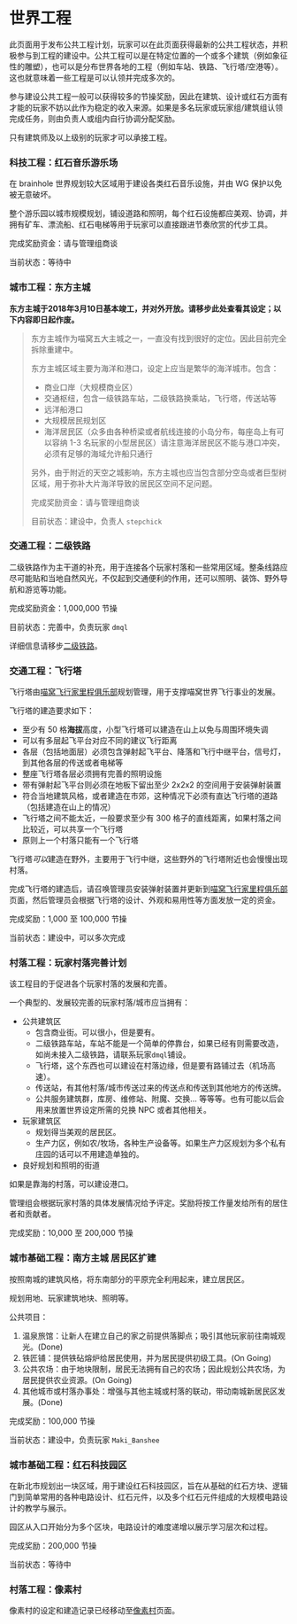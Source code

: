 # 世界工程

此页面用于发布公共工程计划，玩家可以在此页面获得最新的公共工程状态，并积极参与到工程的建设中。公共工程可以是在特定位置的一个或多个建筑（例如象征性的雕塑），也可以是分布世界各地的工程（例如车站、铁路、飞行塔/空港等）。这也就意味着一些工程是可以认领并完成多次的。

参与建设公共工程一般可以获得较多的节操奖励，因此在建筑、设计或红石方面有才能的玩家不妨以此作为稳定的收入来源。如果是多名玩家或玩家组/建筑组认领完成任务，则由负责人或组内自行协调分配奖励。

只有建筑师及以上级别的玩家才可以承接工程。

### 科技工程：红石音乐游乐场

在 brainhole 世界规划较大区域用于建设各类红石音乐设施，并由 WG 保护以免被无意破坏。

整个游乐园以城市规模规划，铺设道路和照明，每个红石设施都应美观、协调，并拥有矿车、漂流船、红石电梯等用于玩家可以直接跟进节奏欣赏的代步工具。

完成奖励资金：请与管理组商谈

当前状态：等待中

### 城市工程：东方主城

**东方主城于2018年3月10日基本竣工，并对外开放。请移步此处查看其设定；以下内容即日起作废。**

> 东方主城作为喵窝五大主城之一，一直没有找到很好的定位。因此目前完全拆除重建中。
>
> 东方主城区域主要为海洋和港口，设定上应当是繁华的海洋城市。包含：
>
> - 商业口岸（大规模商业区）
> - 交通枢纽，包含一级铁路车站，二级铁路换乘站，飞行塔，传送站等
> - 远洋船港口
> - 大规模居民规划区
> - 海洋居民区（众多由各种桥梁或者航线连接的小岛分布，每座岛上有可以容纳 1-3 名玩家的小型居民区）请注意海洋居民区不能与港口冲突，必须有足够的海域允许船只通行
>
> 另外，由于附近的天空之城影响，东方主城也应当包含部分空岛或者巨型树区域，用于弥补大片海洋导致的居民区空间不足问题。
>
> 完成奖励资金：请与管理组商谈
>
> 目前状态：建设中，负责人 `stepchick`

### 交通工程：二级铁路

二级铁路作为主干道的补充，用于连接各个玩家村落和一些常用区域。整条线路应尽可能贴和当地自然风光，不仅起到交通便利的作用，还可以照明、装饰、野外导航和游览等功能。

完成奖励资金：1,000,000 节操

目前状态：完善中，负责玩家 `dmql`

详细信息请移步[二级铁路](space/map-navi/railway-overworld-dmql)。

### 交通工程：飞行塔

飞行塔由[喵窝飞行家里程俱乐部](space/nfmc)规划管理，用于支撑喵窝世界飞行事业的发展。

飞行塔的建造要求如下：

- 至少有 50 格**海拔**高度，小型飞行塔可以建造在山上以免与周围环境失调
- 可以有多层起飞平台对应不同的建议飞行距离
- 各层（包括地面层）必须包含弹射起飞平台、降落和飞行中继平台，信号灯，到其他各层的传送或者电梯等
- 整座飞行塔各层必须拥有完善的照明设施
- 带有弹射起飞平台则必须在地板下留出至少 2x2x2 的空间用于安装弹射装置
- 符合当地建筑风格，或者建造在市郊，这种情况下必须有直达飞行塔的道路（包括建造在山上的情况）
- 飞行塔之间不能太近，一般要求至少有 300 格子的直线距离，如果村落之间比较近，可以共享一个飞行塔
- 原则上一个村落只能有一个飞行塔

飞行塔*可以*建造在野外，主要用于飞行中继，这些野外的飞行塔附近也会慢慢出现村落。

完成飞行塔的建造后，请召唤管理员安装弹射装置并更新到[喵窝飞行家里程俱乐部](space/nfmc)页面，然后管理员会根据飞行塔的设计、外观和易用性等方面发放一定的资金。

完成奖励：1,000 至 100,000 节操

当前状态：建设中，可以多次完成

### 村落工程：玩家村落完善计划

该工程目的于促进各个玩家村落的发展和完善。

一个典型的、发展较完善的玩家村落/城市应当拥有：

- 公共建筑区
  - 包含商业街。可以很小，但是要有。
  - 二级铁路车站，车站不能是一个简单的停靠台，如果已经有则需要改造，如尚未接入二级铁路，请联系玩家`dmql`铺设。
  - 飞行塔，这个东西也可以建设在村落边缘，但是要有路铺过去（机场高速）。
  - 传送站，有其他村落/城市传送过来的传送点和传送到其他地方的传送牌。
  - 公共服务建筑群，库房、维修站、附魔、交换… 等等等。也有可能以后会用来放置世界设定所需的兑换 NPC 或者其他相关。
- 玩家建筑区
  - 规划得当美观的居民区。
  - 生产力区，例如农/牧场，各种生产设备等。如果生产力区规划为多个私有庄园的话可以不用建造单独的。
- 良好规划和照明的街道

如果是靠海的村落，可以建设港口。

管理组会根据玩家村落的具体发展情况给予评定。奖励将按工作量发给所有的居住者和贡献者。

完成奖励：10,000 至 200,000 节操

### 城市基础工程：南方主城 居民区扩建

按照南城的建筑风格，将东南部分的平原完全利用起来，建立居民区。

规划用地、玩家建筑地块、照明等。

公共项目：
1. 温泉旅馆：让新人在建立自己的家之前提供落脚点；吸引其他玩家前往南城观光。(Done)
2. 铁匠铺：提供铁砧熔炉给居民使用，并为居民提供初级工具。(On Going)
3. 公共农场：由于地块限制，居民无法拥有自己的农场；因此规划公共农场，为居民提供农业资源。(On Going)
4. 其他城市或村落办事处：增强与其他主城或村落的联动，带动南城新居民区发展。(Done)

完成奖励：100,000 节操

当前状态：建设中，负责玩家 `Maki_Banshee`

### 城市基础工程：红石科技园区

在新北市规划出一块区域，用于建设红石科技园区，旨在从基础的红石方块、逻辑门到简单常用的各种电路设计、红石元件，以及多个红石元件组成的大规模电路设计的教学与展示。

园区从入口开始分为多个区块，电路设计的难度递增以展示学习层次和过程。

完成奖励：200,000 节操

当前状态：等待中

### 村落工程：像素村

像素村的设定和建造记录已经移动至[像素村](nyaa/realm/pixellage)页面。
